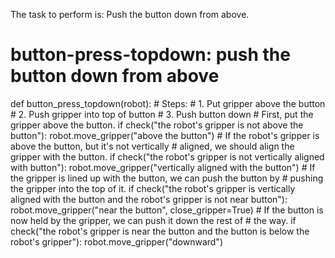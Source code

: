 

The task to perform is: Push the button down from above.

# button-press-topdown: push the button down from above
def button_press_topdown(robot):
    # Steps:
    #  1. Put gripper above the button
    #  2. Push gripper into top of button
    #  3. Push button down
    # First, put the gripper above the button.
    if check("the robot's gripper is not above the button"):
        robot.move_gripper("above the button")
    # If the robot's gripper is above the button, but it's not vertically
    # aligned, we should align the gripper with the button.
    if check("the robot's gripper is not vertically aligned with button"):
        robot.move_gripper("vertically aligned with the button")
    # If the gripper is lined up with the button, we can push the button by
    # pushing the gripper into the top of it.
    if check("the robot's gripper is vertically aligned with the button and the robot's gripper is not near button"):
        robot.move_gripper("near the button", close_gripper=True)
    # If the button is now held by the gripper, we can push it down the rest of
    # the way.
    if check("the robot's gripper is near the button and the button is below the robot's gripper"):
        robot.move_gripper("downward")